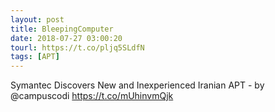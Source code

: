```yaml
---
layout: post
title: BleepingComputer
date: 2018-07-27 03:00:20
tourl: https://t.co/pljq5SLdfN
tags: [APT]
---
```

Symantec Discovers New and Inexperienced Iranian APT - by @campuscodi
https://t.co/mUhinvmQjk